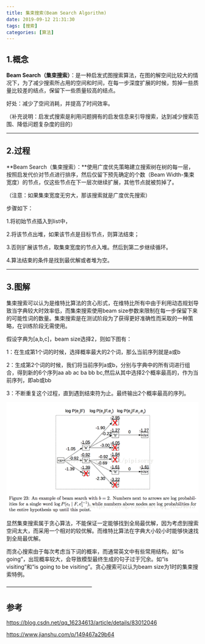 ```yaml
---
title: 集束搜索(Beam Search Algorithm)
date: 2019-09-12 21:31:30
tags: [搜索]
categories: [算法]
---
```


## 1.概念

**Beam Search（集束搜索）**：是一种启发式图搜索算法，在图的解空间比较大的情况下，为了减少搜索所占用的空间和时间，在每一步深度扩展的时候，剪掉一些质量比较差的结点，保留下一些质量较高的结点。

 好处：减少了空间消耗，并提高了时间效率。

（补充说明：启发式搜索是利用问题拥有的启发信息来引导搜索，达到减少搜索范围、降低问题复杂度的目的）

------

## 2.过程

**Beam Search（集束搜索）：**使用广度优先策略建立搜索树在树的每一层，按照启发代价对节点进行排序，然后仅留下预先确定的个数（Beam Width-集束宽度）的节点，仅这些节点在下一层次继续扩展，其他节点就被剪掉了。

（注意：如果集束宽度无穷大，那该搜索就是广度优先搜索）

步骤如下：

1.将初始节点插入到list中，

2.将该节点出堆，如果该节点是目标节点，则算法结束；

3.否则扩展该节点，取集束宽度的节点入堆。然后到第二步继续循环。

4.算法结束的条件是找到最优解或者堆为空。

------

## 3.图解

集束搜索可以认为是维特比算法的贪心形式，在维特比所有中由于利用动态规划导致当字典较大时效率低，而集束搜索使用beam size参数来限制在每一步保留下来的可能性词的数量。集束搜索是在测试阶段为了获得更好准确性而采取的一种策略，在训练阶段无需使用。

假设字典为[a,b,c]，beam size选择2，则如下图有：

1：在生成第1个词的时候，选择概率最大的2个词，那么当前序列就是a或b

2：生成第2个词的时候，我们将当前序列a或b，分别与字典中的所有词进行组合，得到新的6个序列aa ab ac ba bb bc,然后从其中选择2个概率最高的，作为当前序列，即ab或bb

3：不断重复这个过程，直到遇到结束符为止。最终输出2个概率最高的序列。

![Beam-Search-Algorithm](集束搜索-Beam-Search-Algorithm/Beam-Search-Algorithm.png)

显然集束搜索属于贪心算法，不能保证一定能够找到全局最优解，因为考虑到搜索空间太大，而采用一个相对的较优解。而维特比算法在字典大小较小时能够快速找到全局最优解。

而贪心搜索由于每次考虑当下词的概率，而通常英文中有些常用结构，如“is going”，出现概率较大，会导致模型最终生成的句子过于冗余。如“is visiting”和“is going to be visiting”。贪心搜索可以认为beam size为1时的集束搜索特例。

————————————————

## 参考

 https://blog.csdn.net/qq_16234613/article/details/83012046

https://www.jianshu.com/p/149467a29b64

